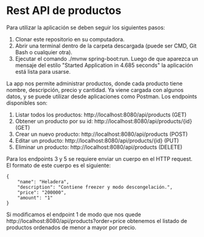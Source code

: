 # Rest API de productos

Para utilizar la aplicación se deben seguir los siguientes pasos:

1. Clonar este repositorio en su computadora.
2. Abrir una terminal dentro de la carpeta descargada (puede ser CMD, Git Bash o cualquier otra).
3. Ejecutar el comando ./mvnw spring-boot:run. Luego de que aparezca un mensaje del estilo "Started Application in 4.685 seconds" la aplicación está lista para usarse.

La app nos permite administrar productos, donde cada producto tiene nombre, descripción, precio y cantidad. Ya viene cargada con algunos datos, y se puede utilizar desde aplicaciones como Postman.
Los endpoints disponibles son:

1. Listar todos los productos: http://localhost:8080/api/products (GET)
2. Obtener un producto por su id: http://localhost:8080/api/products/{id} (GET)
3. Crear un nuevo producto: http://localhost:8080/api/products (POST)
4. Editar un producto: http://localhost:8080/api/products/{id} (PUT)
5. Eliminar un producto: http://localhost:8080/api/products (DELETE)

Para los endpoints 3 y 5 se requiere enviar un cuerpo en el HTTP request. El formato de este cuerpo es el siguiente:

    {
        "name": "Heladera",
        "description": "Contiene freezer y modo descongelación.",
        "price": "200000",
        "amount": "1"
    }

Si modificamos el endpoint 1 de modo que nos quede http://localhost:8080/api/products?order=price obtenemos el listado de productos ordenados de menor a mayor por precio.
